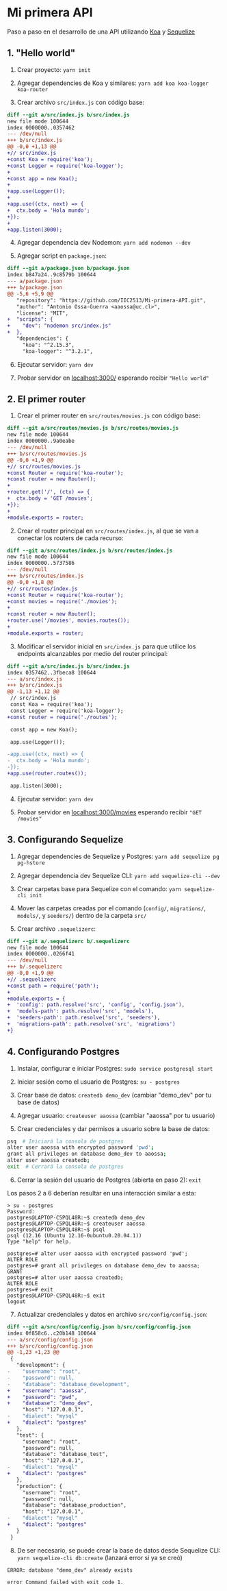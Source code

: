 # Mi primera API

Paso a paso en el desarrollo de una API utilizando [Koa](https://koajs.com/) y [Sequelize](https://sequelize.org/)


## 1. "Hello world"

1. Crear proyecto: `yarn init`

2. Agregar dependencies de Koa y similares: `yarn add koa koa-logger koa-router`

3. Crear archivo `src/index.js` con código base:
```diff
diff --git a/src/index.js b/src/index.js
new file mode 100644
index 0000000..0357462
--- /dev/null
+++ b/src/index.js
@@ -0,0 +1,13 @@
+// src/index.js
+const Koa = require('koa');
+const Logger = require('koa-logger');
+
+const app = new Koa();
+
+app.use(Logger());
+
+app.use((ctx, next) => {
+  ctx.body = 'Hola mundo';
+});
+
+app.listen(3000);

```
4. Agregar dependencia dev Nodemon: `yarn add nodemon --dev`

5. Agregar script en `package.json`:
```diff
diff --git a/package.json b/package.json
index b847a24..9c8579b 100644
--- a/package.json
+++ b/package.json
@@ -5,6 +5,9 @@
   "repository": "https://github.com/IIC2513/Mi-primera-API.git",
   "author": "Antonio Ossa-Guerra <aaossa@uc.cl>",
   "license": "MIT",
+  "scripts": {
+    "dev": "nodemon src/index.js"
+  },
   "dependencies": {
     "koa": "^2.15.3",
     "koa-logger": "^3.2.1",
```
6. Ejecutar servidor: `yarn dev`

7. Probar servidor en [localhost:3000/](http://localhost:3000/) esperando recibir `"Hello world"`


## 2. El primer router

1. Crear el primer router en `src/routes/movies.js` con código base:
```diff
diff --git a/src/routes/movies.js b/src/routes/movies.js
new file mode 100644
index 0000000..9a0eabe
--- /dev/null
+++ b/src/routes/movies.js
@@ -0,0 +1,9 @@
+// src/routes/movies.js
+const Router = require('koa-router');
+const router = new Router();
+
+router.get('/', (ctx) => {
+  ctx.body = 'GET /movies';
+});
+
+module.exports = router;
```

2. Crear el router principal en `src/routes/index.js`, al que se van a conectar los routers de cada recurso:
```diff
diff --git a/src/routes/index.js b/src/routes/index.js
new file mode 100644
index 0000000..5737586
--- /dev/null
+++ b/src/routes/index.js
@@ -0,0 +1,8 @@
+// src/routes/index.js
+const Router = require('koa-router');
+const movies = require('./movies');
+
+const router = new Router();
+router.use('/movies', movies.routes());
+
+module.exports = router;
```

3. Modificar el servidor inicial en `src/index.js` para que utilice los endpoints alcanzables por medio del router principal:
```diff
diff --git a/src/index.js b/src/index.js
index 0357462..3fbeca8 100644
--- a/src/index.js
+++ b/src/index.js
@@ -1,13 +1,12 @@
 // src/index.js
 const Koa = require('koa');
 const Logger = require('koa-logger');
+const router = require('./routes');

 const app = new Koa();

 app.use(Logger());

-app.use((ctx, next) => {
-  ctx.body = 'Hola mundo';
-});
+app.use(router.routes());

 app.listen(3000);
```

4. Ejecutar servidor: `yarn dev`

5. Probar servidor en [localhost:3000/movies](http://localhost:3000/movies) esperando recibir `"GET /movies"`


## 3. Configurando Sequelize

1. Agregar dependencies de Sequelize y Postgres: `yarn add sequelize pg pg-hstore`

2. Agregar dependencia dev Sequelize CLI: `yarn add sequelize-cli --dev`

3. Crear carpetas base para Sequelize con el comando: `yarn sequelize-cli init`

4. Mover las carpetas creadas por el comando (`config/`, `migrations/`, `models/`, y `seeders/`) dentro de la carpeta `src/`

5. Crear archivo `.sequelizerc`:
```diff
diff --git a/.sequelizerc b/.sequelizerc
new file mode 100644
index 0000000..0266f41
--- /dev/null
+++ b/.sequelizerc
@@ -0,0 +1,9 @@
+// .sequelizerc
+const path = require('path');
+
+module.exports = {
+  'config': path.resolve('src', 'config', 'config.json'),
+  'models-path': path.resolve('src', 'models'),
+  'seeders-path': path.resolve('src', 'seeders'),
+  'migrations-path': path.resolve('src', 'migrations')
+}
```


## 4. Configurando Postgres

1. Instalar, configurar e iniciar Postgres: `sudo service postgresql start`

2. Iniciar sesión como el usuario de Postgres: `su - postgres`

3. Crear base de datos: `createdb demo_dev` (cambiar "demo_dev" por tu base de datos)

4. Agregar usuario: `createuser aaossa` (cambiar "aaossa" por tu usuario)

5. Crear credenciales y dar permisos a usuario sobre la base de datos:
```bash
psq  # Iniciará la consola de postgres
alter user aaossa with encrypted password 'pwd';
grant all privileges on database demo_dev to aaossa;
alter user aaossa createdb;
exit  # Cerrará la consola de postgres
```

6. Cerrar la sesión del usuario de Postgres (abierta en paso 2): `exit`

Los pasos 2 a 6 deberían resultar en una interacción similar a esta:
```
> su - postgres
Password: 
postgres@LAPTOP-C5PQL48R:~$ createdb demo_dev
postgres@LAPTOP-C5PQL48R:~$ createuser aaossa
postgres@LAPTOP-C5PQL48R:~$ psql
psql (12.16 (Ubuntu 12.16-0ubuntu0.20.04.1))
Type "help" for help.

postgres=# alter user aaossa with encrypted password 'pwd';
ALTER ROLE
postgres=# grant all privileges on database demo_dev to aaossa;
GRANT
postgres=# alter user aaossa createdb;
ALTER ROLE
postgres=# exit
postgres@LAPTOP-C5PQL48R:~$ exit
logout

```

7. Actualizar credenciales y datos en archivo `src/config/config.json`:
```diff
diff --git a/src/config/config.json b/src/config/config.json
index 0f858c6..c20b148 100644
--- a/src/config/config.json
+++ b/src/config/config.json
@@ -1,23 +1,23 @@
 {
   "development": {
-    "username": "root",
-    "password": null,
-    "database": "database_development",
+    "username": "aaossa",
+    "password": "pwd",
+    "database": "demo_dev",
     "host": "127.0.0.1",
-    "dialect": "mysql"
+    "dialect": "postgres"
   },
   "test": {
     "username": "root",
     "password": null,
     "database": "database_test",
     "host": "127.0.0.1",
-    "dialect": "mysql"
+    "dialect": "postgres"
   },
   "production": {
     "username": "root",
     "password": null,
     "database": "database_production",
     "host": "127.0.0.1",
-    "dialect": "mysql"
+    "dialect": "postgres"
   }
 }
```

8. De ser necesario, se puede crear la base de datos desde Sequelize CLI: `yarn sequelize-cli db:create` (lanzará error si ya se creó)

```
ERROR: database "demo_dev" already exists

error Command failed with exit code 1.
```
